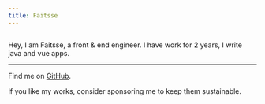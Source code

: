```yaml
---
title: Faitsse
---
```


<script setup lang="ts">
import avatar from '~/assets/avatar2.jpg' 
</script>

<p align="center">
<img :src="avatar" rounded-full w-80px h-80px/>
</p>

Hey, I am Faitsse, a front & end engineer. I have work for 2 years, I write java
and vue apps.

***

Find me on [GitHub](https://github.com/faitsse).

If you like my works, consider sponsoring me to keep them sustainable.
